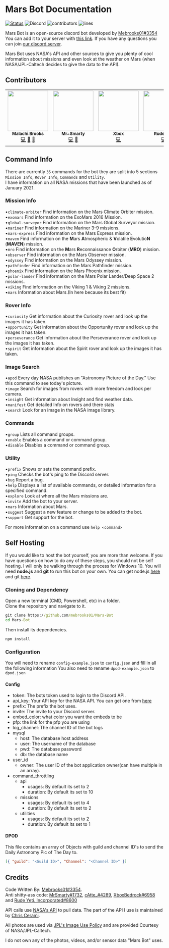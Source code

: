 # Mars Bot Documentation

[![Status](https://top.gg/api/widget/status/760605516384305224.svg)](https://top.gg/bot/760605516384305224) ![Discord](https://img.shields.io/discord/760662877563650048?label=Discord) ![contributors](https://img.shields.io/github/all-contributors/mebrooks01/Mars-Bot?label=contributors) ![lines](https://img.shields.io/tokei/lines/github/mebrooks01/Mars-Bot)

Mars Bot is an open-source discord bot developed by [Mebrooks01#3354](https://github.com/mebrooks01)\
You can add it to your server with [this link](https://discord.com/oauth2/authorize?client_id=760605516384305224&scope=bot&permissions=3288726593). If you have any questions you can join [our discord server](https://discord.gg/yKnBYJE).

Mars Bot uses NASA's API and other sources to give you plenty of cool information about missions and even look at the weather on Mars (when NASA/JPL-Caltech decides to give the data to the API).

## Contributors

<!-- ALL-CONTRIBUTORS-LIST:START - Do not remove or modify this section -->
<!-- prettier-ignore-start -->
<!-- markdownlint-disable -->
<table>
  <tr>
    <td align="center"><a href="https://github.com/mebrooks01"><img src="https://avatars.githubusercontent.com/u/39204478?v=4?s=128" width="128px;" alt=""/><br /><sub><b>Malachi Brooks</b></sub></a><br /><a href="https://github.com/mebrooks01/Mars-Bot/commits?author=mebrooks01" title="Code">💻</a> <a href="#projectManagement-mebrooks01" title="Project Management">📆</a> <a href="https://github.com/mebrooks01/Mars-Bot/commits?author=mebrooks01" title="Documentation">📖</a></td>
    <td align="center"><a href="https://github.com/Mr-Smarty"><img src="https://avatars.githubusercontent.com/u/69656599?v=4?s=128" width="128px;" alt=""/><br /><sub><b>Mr-Smarty</b></sub></a><br /><a href="https://github.com/mebrooks01/Mars-Bot/commits?author=Mr-Smarty" title="Code">💻</a> <a href="https://github.com/mebrooks01/Mars-Bot/commits?author=Mr-Smarty" title="Documentation">📖</a></td>
    <td align="center"><a href="https://github.com/XboxBedrock"><img src="https://avatars.githubusercontent.com/u/68715625?v=4?s=128" width="128px;" alt=""/><br /><sub><b>Xbox</b></sub></a><br /><a href="https://github.com/mebrooks01/Mars-Bot/commits?author=XboxBedrock" title="Code">💻</a></td>
    <td align="center"><a href="https://github.com/rudeyeti"><img src="https://avatars.githubusercontent.com/u/67293473?v=4?s=128" width="128px;" alt=""/><br /><sub><b>Rude Yeti</b></sub></a><br /><a href="https://github.com/mebrooks01/Mars-Bot/commits?author=rudeyeti" title="Code">💻</a></td>
    <td align="center"><a href="https://github.com/vaporrrr"><img src="https://avatars.githubusercontent.com/u/74574116?v=4?s=128" width="128px;" alt=""/><br /><sub><b>VapoR</b></sub></a><br /><a href="https://github.com/mebrooks01/Mars-Bot/commits?author=Vaporrrr" title="Code">💻</a></td>
    <td align="center"><a href="https://github.com/cAttte"><img src="https://avatars.githubusercontent.com/u/26514199?v=4?s=128" width="128px;" alt=""/><br /><sub><b>cattte</b></sub></a><br /><a href="https://github.com/mebrooks01/Mars-Bot/commits?author=cattte" title="Code">💻</a></td>
  </tr>
</table>

<!-- markdownlint-restore -->
<!-- prettier-ignore-end -->

<!-- ALL-CONTRIBUTORS-LIST:END -->

## Command Info

There are currently `35` commands for the bot they are split into 5 sections `Mission Info`, `Rover Info`, `Commands` and `Utility`.\
I have information on all NASA missions that have been launched as of January 2021.

### Mission Info

•`climate-orbiter` Find information on the Mars Climate Orbiter mission.\
•`exomars` Find information on the ExoMars 2016 Mission.\
•`global-surveyor` Find information on the Mars Global Surveyor mission.\
•`mariner` Find information on the Mariner 3-9 missions.\
•`mars-express` Find information on the Mars Express mission.\
•`maven` Find information on the **M**ars **A**tmospheric & **V**olatile **E**volutio**N** (**MAVEN**) mission.\
•`mro` Find information on the **M**ars **R**econnaissance **O**rbiter (**MRO**) mission.\
•`observer` Find information on the Mars Observer mission.\
•`odyssey` Find information on the Mars Odyssey mission.\
•`pathfinder` Find information on the Mars Pathfinder mission.\
•`phoenix` Find information on the Mars Phoenix mission.\
•`polar-lander` Find information on the Mars Polar Lander/Deep Space 2 missions.\
•`viking` Find information on the Viking 1 & Viking 2 missions.\
•`mars` Information about Mars.(In here because its best fit)

### Rover Info

•`curiosity` Get information about the Curiosity rover and look up the images it has taken.\
•`opportunity` Get information about the Opportunity rover and look up the images it has taken.\
•`perseverance` Get information about the Perseverance rover and look up the images it has taken.\
•`spirit` Get information about the Spirit rover and look up the images it has taken.

### Image Search

•`apod` Every day NASA publishes an "Astronomy Picture of the Day." Use this command to see today's picture.\
•`image` Search for images from rovers with more freedom and look per camera.\
•`insight` Get information about Insight and find weather data.\
•`manifest` Get detailed Info on rovers and there stats\
•`search` Look for an image in the NASA image library.

### Commands

•`group` Lists all command groups.\
•`enable` Enables a command or command group.\
•`disable` Disables a command or command group.

### Utility

•`prefix` Shows or sets the command prefix.\
•`ping` Checks the bot's ping to the Discord server.\
•`bug` Report a bug.\
•`help` Displays a list of available commands, or detailed information for a specified command.\
•`explore` Look at where all the Mars missions are.\
•`invite` Add the bot to your server.\
•`mars` Information about Mars.\
•`suggest` Suggest a new feature or change to be added to the bot.\
•`support` Get support for the bot.

For more information on a command use `help <command>`

## Self Hosting

If you would like to host the bot yourself, you are more than welcome. If you have questions on how to do any of these steps, you should not be self hosting. I will only be walking through the process for Windows 10. You will need **node.js** and **git** to run this bot on your own. You can get node.js [here](https://nodejs.org/en/download/) and git [here](https://git-scm.com/download/win).

### Cloning and Dependency

Open a new terminal (CMD, Powershell, etc) in a folder.\
Clone the repository and navigate to it.

```cmd
git clone https://github.com/mebrooks01/Mars-Bot
cd Mars-Bot
```

Then install its dependencies.

```cmd
npm install
```

### Configuration

You will need to rename `config-example.json` to `config.json` and fill in all the following information
You also need to rename `dpod-example.json` to `dpod.json`

#### Config

- token: The bots token used to login to the Discord API.
- api_key: Your API key for the NASA API. You can get one from [here](https://api.nasa.gov/)
- prefix: The prefix the bot uses.
- invite: The invite to your Discord server.
- embed_color: what color you want the embeds to be
- pfp: the link for the pfp you are using
- log_channel: The channel ID of the bot logs
- mysql
  - host: The database host address
  - user: The username of the database
  - pwd: The database password
  - db: the database name
- user_id
  - owner: The user ID of the bot application owner(can have multiple in an array).
- command_throttling
  - api
    - usages: By default its set to 2
    - duration: By default its set to 10
  - missions
    - usages: By default its set to 4
    - duration: By default its set to 2
  - utilities
    - usages: By default its set to 2
    - duration: By default its set to 1

#### DPOD

This file contains an array of Objects with guild and channel ID's to send the Daily Astronomy Pic of The Day to.

```json
[{ "guild": "<Guild ID>", "Channel": "<Channel ID>" }]
```

## Credits

Code Written By: [Mebrooks01#3354](https://github.com/mebrooks01).\
Anti shitty-ass code: [MrSmarty#1732](https://github.com/Mr-Smarty), [cAtte\_#4289](https://github.com/cAttte), [XboxBedrock#6958](https://github.com/XboxBedrock) and [Rude Yeti, Incorporated#8600](https://github.com/rudeyeti)

API calls use [NASA's API](https://api.nasa.gov/) to pull data. The part of the API I use is maintained by [Chris Cerami](https://github.com/chrisccerami/mars-photo-api).

All photos are used via [JPL's Image Use Policy](https://www.jpl.nasa.gov/jpl-image-use-policy/) and are provided Courtesy of NASA/JPL-Caltech.

I do not own any of the photos, videos, and/or sensor data "Mars Bot" uses.
